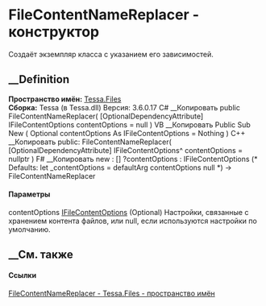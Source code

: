 # FileContentNameReplacer - конструктор
Создаёт экземпляр класса с указанием его зависимостей.
## __Definition
 **Пространство имён:** [Tessa.Files](N_Tessa_Files.htm)  
 **Сборка:** Tessa (в Tessa.dll) Версия: 3.6.0.17
C# __Копировать
     public FileContentNameReplacer(
    	[OptionalDependencyAttribute] IFileContentOptions contentOptions = null
    )
VB __Копировать
     Public Sub New ( 
    	<OptionalDependencyAttribute> Optional contentOptions As IFileContentOptions = Nothing
    )
C++ __Копировать
     public:
    FileContentNameReplacer(
    	[OptionalDependencyAttribute] IFileContentOptions^ contentOptions = nullptr
    )
F# __Копировать
     new : 
            [<OptionalDependencyAttribute>] ?contentOptions : IFileContentOptions 
    (* Defaults:
            let _contentOptions = defaultArg contentOptions null
    *)
    -> FileContentNameReplacer
#### Параметры
contentOptions [IFileContentOptions](T_Tessa_Files_IFileContentOptions.htm)
(Optional)
     Настройки, связанные с хранением контента файлов, или null, если используются настройки по умолчанию. 
## __См. также
#### Ссылки
[FileContentNameReplacer - ](T_Tessa_Files_FileContentNameReplacer.htm)
[Tessa.Files - пространство имён](N_Tessa_Files.htm)
